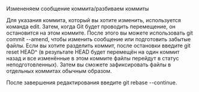 Измененяем сообщение коммита/разбиваем коммиты

Для указания коммита, который вы хотите изменить, используется команда edit. Затем, когда Git будет проводить перемещение, он остановится на этом коммите. После этого вы можете использовать git commit --amend, чтобы изменить сообщение или подготовить забытые файлы. Если вы хотите разделить коммит, после остановки введите git reset HEAD^ (в результате HEAD будет перемещён на один коммит назад и все изменённые в этом коммите файлы перейдут в статус неподготовленных). Затем вы сможете зафиксировать файлы в отдельных коммитах обычным образом.

После завершения редактирования введите git rebase --continue.